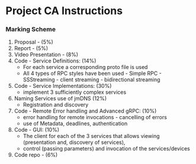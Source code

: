 # Project CA Instructions

### Marking Scheme
1. Proposal - (5%)
2. Report - (5%)
3. Video Presentation - (8%)
4. Code - Service Definitions: (14%)
   - For each service a corresponding proto file is used
   - All 4 types of RPC styles have been used - Simple RPC - SSStreaming - client streaming - bidirectional streaming
5. Code - Service Implementations: (30%)
    - implement 3 sufficiently complex services
6. Naming Services use of jmDNS (12%)
    - Registration and discovery
7. Code - Remote Error handling and Advanced gRPC: (10%)
    - error handling for remote invocations - cancelling of errors
    - use of Metadata, deadlines, authentication
8. Code - GUI: (10%)
    - The client for each of the 3 services that allows viewing (presentation and, discovery of services),
    - control (passing parameters) and invocation of the services/devices
9. Code repo - (6%)